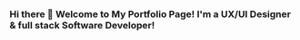 ### Hi there 👋 Welcome to My Portfolio Page! I'm a UX/UI Designer & full stack Software Developer! 
